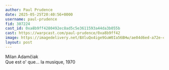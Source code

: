 ```yaml
---
author: Paul Prudence
date: 2025-05-25T20:40:56+0000
username: paul-prudence
fid: 307224
cast_id: 0xa8b9ff4280492ec8ad5c5e3611593a44da3b055b
cast: https://warpcast.com/paul-prudence/0xa8b9ff42
image: https://imagedelivery.net/BXluQx4ige9GuW0Ia56BHw/ae04d6ed-a72e-4215-504c-cac8db3c8200/original
layout: post
---
```

Milan Adamčiak  
Que est o' que... la musique, 1970  

<img src='https://imagedelivery.net/BXluQx4ige9GuW0Ia56BHw/ae04d6ed-a72e-4215-504c-cac8db3c8200/original' alt='' referrerpolicy='no-referrer'/>